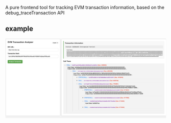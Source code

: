 A pure frontend tool for tracking EVM transaction information, based on the debug_traceTransaction API

## example

![](./demo.png)